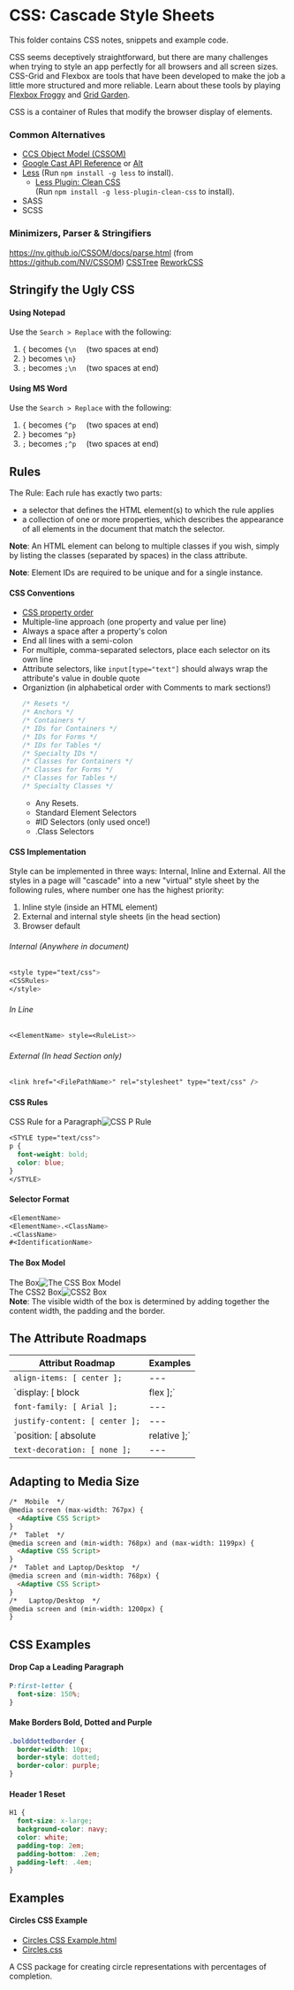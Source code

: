# CSS: Cascade Style Sheets

This folder contains CSS notes, snippets and example code.

CSS seems deceptively straightforward, but there are many challenges when trying to style an app perfectly for all browsers and all screen sizes. CSS-Grid and Flexbox are tools that have been developed to make the job a little more structured and more reliable. Learn about these tools by playing [Flexbox Froggy](https://flexboxfroggy.com/) and [Grid Garden](https://codepip.com/games/grid-garden/).

CSS is a container of Rules that modify the browser display of elements.

### Common Alternatives
- [CCS Object Model (CSSOM)](https://drafts.csswg.org/cssom/) 
- [Google Cast API Reference]( https://developers.google.com/cast/docs/reference) or [Alt]( https://developers.google.com/cast) 
- [Less](http://lesscss.org/) (Run `npm install -g less` to install).
  - [Less Plugin: Clean CSS](https://github.com/less/less-plugin-clean-css)  
  (Run `npm install -g less-plugin-clean-css` to install).
- SASS
- SCSS

### Minimizers, Parser & Stringifiers
https://nv.github.io/CSSOM/docs/parse.html (from https://github.com/NV/CSSOM) 
[CSSTree]( https://github.com/csstree/csstree) 
[ReworkCSS](https://github.com/reworkcss/css)  

## Stringify the Ugly CSS 

#### Using Notepad
Use the `Search > Replace` with the following:
1. `{`  becomes  `{\n  `  (two spaces at end)
2. `}`  becomes `\n}`
3. `;`  becomes `;\n  `  (two spaces at end)

#### Using MS Word
Use the `Search > Replace` with the following:
1. `{`  becomes  `{^p  `  (two spaces at end)
2. `}`  becomes `^p}`
3. `;`  becomes `;^p  `  (two spaces at end)

## Rules
The Rule: Each rule has exactly two parts:

-	a selector that defines the HTML element(s) to which the rule applies
-	a collection of one or more properties, which describes the appearance of all elements in the document that match the selector.

**Note**: An HTML element can belong to multiple classes if you wish, simply by listing the classes (separated by spaces) in the class attribute. 

**Note**: Element IDs are required to be unique and for a single instance.

#### CSS Conventions
- [CSS property order](http://markdotto.com/2011/11/29/css-property-order/)  
- Multiple-line approach (one property and value per line)  
- Always a space after a property's colon  
- End all lines with a semi-colon  
- For multiple, comma-separated selectors, place each selector on its own line  
- Attribute selectors, like `input[type="text"]` should always wrap the attribute's value in double quote  
- Organiztion (in alphabetical order with Comments to mark sections!)
    ```css
    /* Resets */
    /* Anchors */
    /* Containers */
    /* IDs for Containers */
    /* IDs for Forms */
    /* IDs for Tables */  
    /* Specialty IDs */
    /* Classes for Containers */
    /* Classes for Forms */
    /* Classes for Tables */
    /* Specialty Classes */
    ```
  - Any Resets.
  - Standard Element Selectors
  - #ID Selectors (only used once!)
  - .Class Selectors

#### CSS Implementation
Style can be implemented in three ways: Internal, Inline and External.
All the styles in a page will "cascade" into a new "virtual" style sheet by the following rules, where number one has the highest priority:

  1. Inline style (inside an HTML element)
  2. External and internal style sheets (in the head section)
  3. Browser default


###### Internal (Anywhere in document)
```css
<style type="text/css">
<CSSRules>
</style>
```

###### In Line
```css
<<ElementName> style=<RuleList>>
```

###### External (In head Section only)
```css
<link href="<FilePathName>" rel="stylesheet" type="text/css" />
```

#### CSS Rules

CSS Rule for a Paragraph![CSS P Rule](https://github.com/MrMikey59/00---Projects/blob/master/CSS/CSS%20Rule%20Example.png)
```css
<STYLE type="text/css"> 
p {
  font-weight: bold;
  color: blue; 
}
</STYLE>
```

#### Selector Format
```css
<ElementName>
<ElementName>.<ClassName>
.<ClassName>
#<IdentificationName>
```

#### The Box Model
The Box![The CSS Box Model](CSS%20Box%20Model.png)   
The CSS2 Box![CSS2 Box](CSS2%20Box%20Model.png)  
**Note**: The visible width of the box is determined by adding together the content width, the padding and the border.

## The Attribute Roadmaps
| Attribut Roadmap | Examples
| --- | --- |  
| `align-items: [ center ];` | --- |  
| `display: [ block | flex ];` | --- |  
| `font-family: [ Arial ];` | --- |  
| `justify-content: [ center ];` | --- |  
| `position: [ absolute | relative ];` | --- |  
| `text-decoration: [ none ];` | --- |  

## Adapting to Media Size
```html
/*  Mobile  */
@media screen (max-width: 767px) {
  <Adaptive CSS Script>
}
/*  Tablet  */
@media screen and (min-width: 768px) and (max-width: 1199px) {
  <Adaptive CSS Script>
}
/*  Tablet and Laptop/Desktop  */
@media screen and (min-width: 768px) {
  <Adaptive CSS Script>
}
/*   Laptop/Desktop  */
@media screen and (min-width: 1200px) {
}
```

## CSS Examples

#### Drop Cap a Leading Paragraph
```css
P:first-letter {
  font-size: 150%;
}
```

#### Make Borders Bold, Dotted and Purple
```css
.bolddottedborder {
  border-width: 10px;
  border-style: dotted;
  border-color: purple;
}
```

#### Header 1 Reset
```css
H1 {
  font-size: x-large;
  background-color: navy;
  color: white;
  padding-top: 2em;
  padding-bottom: .2em;
  padding-left: .4em;
}
```

## Examples

#### Circles CSS Example

-	[Circles CSS Example.html](https://github.com/MrMikey59/00---Projects/blob/master/CSS/Circles/Circles%20CSS%20Example.html)
-	[Circles.css](https://github.com/MrMikey59/00---Projects/blob/master/CSS/Circles/css/circle.css)

A CSS package for creating circle representations with percentages of completion.

